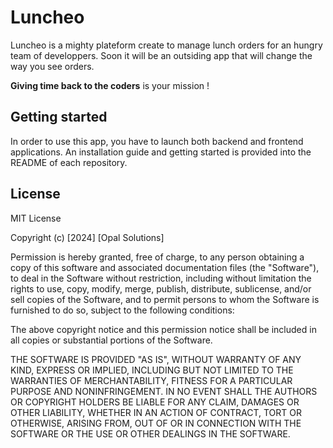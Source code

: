 # Luncheo

Luncheo is a mighty plateform create to manage lunch orders for an hungry team of developpers. Soon it will be an outsiding app that will change the way you see orders.

**Giving time back to the coders** is your mission !

## Getting started

In order to use this app, you have to launch both backend and frontend applications. An installation guide and getting started is provided into the README of each repository.

## License

MIT License

Copyright (c) [2024] [Opal Solutions]

Permission is hereby granted, free of charge, to any person obtaining a copy
of this software and associated documentation files (the "Software"), to deal
in the Software without restriction, including without limitation the rights
to use, copy, modify, merge, publish, distribute, sublicense, and/or sell
copies of the Software, and to permit persons to whom the Software is
furnished to do so, subject to the following conditions:

The above copyright notice and this permission notice shall be included in all
copies or substantial portions of the Software.

THE SOFTWARE IS PROVIDED "AS IS", WITHOUT WARRANTY OF ANY KIND, EXPRESS OR
IMPLIED, INCLUDING BUT NOT LIMITED TO THE WARRANTIES OF MERCHANTABILITY,
FITNESS FOR A PARTICULAR PURPOSE AND NONINFRINGEMENT. IN NO EVENT SHALL THE
AUTHORS OR COPYRIGHT HOLDERS BE LIABLE FOR ANY CLAIM, DAMAGES OR OTHER
LIABILITY, WHETHER IN AN ACTION OF CONTRACT, TORT OR OTHERWISE, ARISING FROM,
OUT OF OR IN CONNECTION WITH THE SOFTWARE OR THE USE OR OTHER DEALINGS IN THE
SOFTWARE.